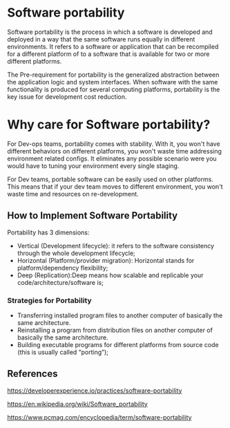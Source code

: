 # Software portability

Software portability is the process in which a software is developed and deployed in a way that the same software runs equally in different environments. It refers to a software or application that can be recompiled for a different platform of to a software that is available for two or more different platforms.

The Pre-requirement for portability is the generalized abstraction between the application logic and system interfaces. When software with the same functionality is produced for several computing platforms, portability is the key issue for development cost reduction.

# Why care for Software portability?

For Dev-ops teams, portability comes with stability. With it, you won't have different behaviors on different platforms, you won't waste time addressing environment related configs. It eliminates any possible scenario were you would have to tuning your environment every single staging. 

For Dev teams, portable software can be easily used on other platforms. This means that if your dev team moves to different environment, you won't waste time and resources on re-development.

## How to Implement Software Portability

Portability has 3 dimensions: 

- Vertical (Development lifecycle): it refers to the software consistency through the whole development lifecycle;
- Horizontal (Platform/provider migration): Horizontal stands for platform/dependency flexibility;
- Deep (Replication):Deep means how scalable and replicable your code/architecture/software is;

### Strategies for Portability

- Transferring installed program files to another computer of basically the same architecture.
- Reinstalling a program from distribution files on another computer of basically the same architecture.
- Building executable programs for different platforms from source code (this is usually called “porting”);



## References

https://developerexperience.io/practices/software-portability

https://en.wikipedia.org/wiki/Software_portability

https://www.pcmag.com/encyclopedia/term/software-portability